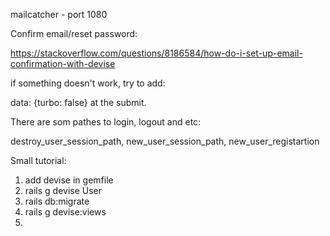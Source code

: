 mailcatcher - port 1080

Confirm email/reset password:

https://stackoverflow.com/questions/8186584/how-do-i-set-up-email-confirmation-with-devise

if something doesn't work, try to add:

data: {turbo: false} at the submit.

There are som pathes to login, logout and etc:

destroy_user_session_path, new_user_session_path, new_user_registartion



Small tutorial:

1. add devise in gemfile
2. rails g devise User
3. rails db:migrate
4. rails g devise:views
5.
